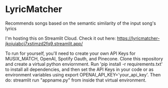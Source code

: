 # LyricMatcher
Recommends songs based on the semantic similarity of the input song's lyrics

I'm hosting this on Streamlit Cloud. Check it out here: https://lyricmatcher-jkojuiabcj7xstimzd2fq9.streamlit.app/

To run for yourself, you'll need to create your own API Keys for MUSIX_MATCH, OpenAI, Spotify Oauth, and Pinecone. Clone this repository and create a virtual python enviornment. Run 'pip install -r requirements.txt' to install all dependencies, and then set the API Keys in your code or as environment variables using export OPENAI_API_KEY='your_api_key'. Then do: streamlit run "appname.py" from inside that virtual environment.
